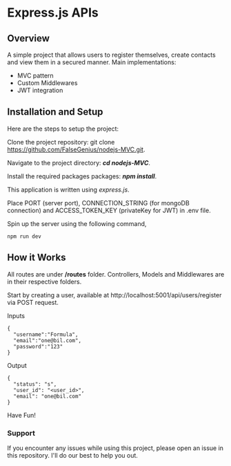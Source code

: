 
# Express.js APIs

## Overview

A simple project that allows users to register themselves, create contacts and view them in a secured manner. Main implementations:

 - MVC pattern 
 - Custom Middlewares
 - JWT integration


## Installation and Setup

Here are the steps to setup the project:

Clone the project repository: git clone https://github.com/FalseGenius/nodejs-MVC.git.

Navigate to the project directory: ***cd nodejs-MVC***.

Install the required packages packages: ***npm install***.

This application is written using *express.js*.

Place PORT (server port), CONNECTION_STRING (for mongoDB connection) and ACCESS_TOKEN_KEY (privateKey for JWT) in .env file.

Spin up the server using the following command,
```
npm run dev

```


## How it Works

All routes are under **/routes** folder. Controllers, Models and Middlewares are in their respective folders.

Start by creating a user, available at http://localhost:5001/api/users/register via POST request.

Inputs
```
{
  "username":"Formula",
  "email":"one@bil.com",
  "password":"123"
}
```

Output
```
{
  "status": "s",
  "user_id": "<user_id>",
  "email": "one@bil.com"
}
```

Have Fun!

### Support

If you encounter any issues while using this project, please open an issue in this repository. I'll do our best to help you out.
